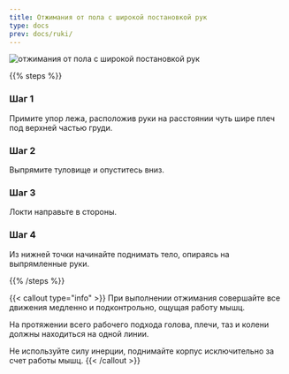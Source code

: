 ```yaml
---
title: Отжимания от пола с широкой постановкой рук
type: docs
prev: docs/ruki/
---
```

![отжимания от пола с широкой постановкой рук](https://github.com/user-attachments/assets/77e1da30-f691-43b6-9a9e-30ec0ac2f001)

{{% steps %}}

### Шаг 1
Примите упор лежа, расположив руки на расстоянии чуть шире плеч под верхней частью груди.

### Шаг 2
Выпрямите туловище и опуститесь вниз.

### Шаг 3
Локти направьте в стороны.

### Шаг 4
Из нижней точки начинайте поднимать тело, опираясь на выпрямленные руки.

{{% /steps %}}

{{< callout type="info" >}}
При выполнении отжимания совершайте все движения медленно и подконтрольно, ощущая работу мышц. 

﻿﻿На протяжении всего рабочего подхода голова, плечи, таз и колени должны находиться на одной линии.

Не используйте силу инерции, поднимайте корпус исключительно за счет работы мышц.
{{< /callout >}}
